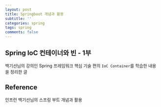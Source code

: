 ```yaml
---
layout: post
title: Springboot 개념과 활용
subtitle: ''
categories: spring
tags: spring
comments: false
---
```


## Spring IoC 컨테이너와 빈 - 1부

백기선님의 강의인 Spring 프레임워크 핵심 기술 편의 `IoC Container`를 학습한 내용을 정리한 글

## Reference

인프런 백기선님의 스프링 부트 개념과 활용
